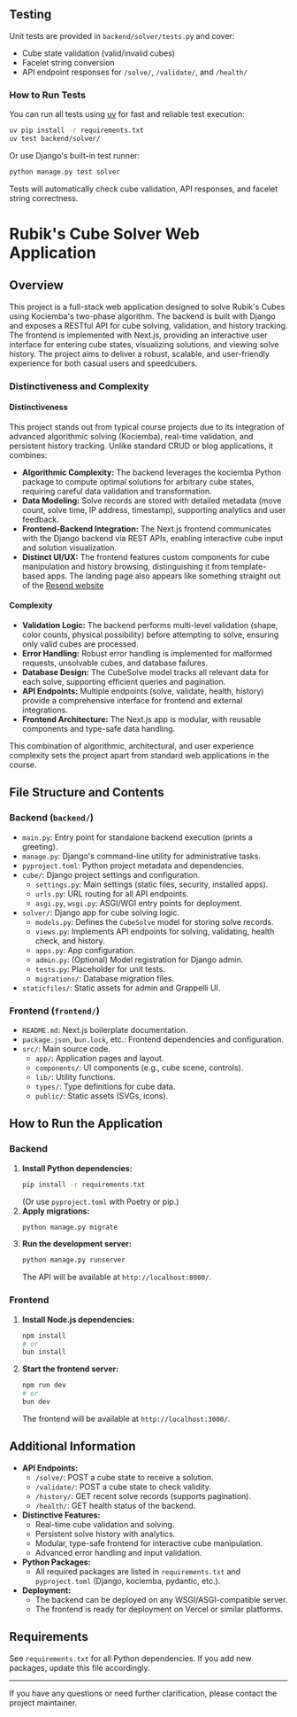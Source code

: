 ## Testing

Unit tests are provided in `backend/solver/tests.py` and cover:
 - Cube state validation (valid/invalid cubes)
 - Facelet string conversion
 - API endpoint responses for `/solve/`, `/validate/`, and `/health/`

### How to Run Tests

You can run all tests using [uv](https://github.com/astral-sh/uv) for fast and reliable test execution:

```bash
uv pip install -r requirements.txt
uv test backend/solver/
```

Or use Django's built-in test runner:

```bash
python manage.py test solver
```

Tests will automatically check cube validation, API responses, and facelet string correctness.

# Rubik's Cube Solver Web Application

## Overview

This project is a full-stack web application designed to solve Rubik's Cubes using Kociemba's two-phase algorithm. The backend is built with Django and exposes a RESTful API for cube solving, validation, and history tracking. The frontend is implemented with Next.js, providing an interactive user interface for entering cube states, visualizing solutions, and viewing solve history. The project aims to deliver a robust, scalable, and user-friendly experience for both casual users and speedcubers.

### Distinctiveness and Complexity

#### Distinctiveness
This project stands out from typical course projects due to its integration of advanced algorithmic solving (Kociemba), real-time validation, and persistent history tracking. Unlike standard CRUD or blog applications, it combines:
- **Algorithmic Complexity:** The backend leverages the kociemba Python package to compute optimal solutions for arbitrary cube states, requiring careful data validation and transformation.
- **Data Modeling:** Solve records are stored with detailed metadata (move count, solve time, IP address, timestamp), supporting analytics and user feedback.
- **Frontend-Backend Integration:** The Next.js frontend communicates with the Django backend via REST APIs, enabling interactive cube input and solution visualization.
- **Distinct UI/UX:** The frontend features custom components for cube manipulation and history browsing, distinguishing it from template-based apps. The landing page also appears like something straight out of the [Resend website](https://resend.com)

#### Complexity
- **Validation Logic:** The backend performs multi-level validation (shape, color counts, physical possibility) before attempting to solve, ensuring only valid cubes are processed.
- **Error Handling:** Robust error handling is implemented for malformed requests, unsolvable cubes, and database failures.
- **Database Design:** The CubeSolve model tracks all relevant data for each solve, supporting efficient queries and pagination.
- **API Endpoints:** Multiple endpoints (solve, validate, health, history) provide a comprehensive interface for frontend and external integrations.
- **Frontend Architecture:** The Next.js app is modular, with reusable components and type-safe data handling.

This combination of algorithmic, architectural, and user experience complexity sets the project apart from standard web applications in the course.

## File Structure and Contents

### Backend (`backend/`)
- `main.py`: Entry point for standalone backend execution (prints a greeting).
- `manage.py`: Django's command-line utility for administrative tasks.
- `pyproject.toml`: Python project metadata and dependencies.
- `cube/`: Django project settings and configuration.
  - `settings.py`: Main settings (static files, security, installed apps).
  - `urls.py`: URL routing for all API endpoints.
  - `asgi.py`, `wsgi.py`: ASGI/WGI entry points for deployment.
- `solver/`: Django app for cube solving logic.
  - `models.py`: Defines the `CubeSolve` model for storing solve records.
  - `views.py`: Implements API endpoints for solving, validating, health check, and history.
  - `apps.py`: App configuration.
  - `admin.py`: (Optional) Model registration for Django admin.
  - `tests.py`: Placeholder for unit tests.
  - `migrations/`: Database migration files.
- `staticfiles/`: Static assets for admin and Grappelli UI.

### Frontend (`frontend/`)
- `README.md`: Next.js boilerplate documentation.
- `package.json`, `bun.lock`, etc.: Frontend dependencies and configuration.
- `src/`: Main source code.
  - `app/`: Application pages and layout.
  - `components/`: UI components (e.g., cube scene, controls).
  - `lib/`: Utility functions.
  - `types/`: Type definitions for cube data.
  - `public/`: Static assets (SVGs, icons).

## How to Run the Application

### Backend
1. **Install Python dependencies:**
   ```bash
   pip install -r requirements.txt
   ```
   (Or use `pyproject.toml` with Poetry or pip.)
2. **Apply migrations:**
   ```bash
   python manage.py migrate
   ```
3. **Run the development server:**
   ```bash
   python manage.py runserver
   ```
   The API will be available at `http://localhost:8000/`.

### Frontend
1. **Install Node.js dependencies:**
   ```bash
   npm install
   # or
   bun install
   ```
2. **Start the frontend server:**
   ```bash
   npm run dev
   # or
   bun dev
   ```
   The frontend will be available at `http://localhost:3000/`.

## Additional Information
- **API Endpoints:**
  - `/solve/`: POST a cube state to receive a solution.
  - `/validate/`: POST a cube state to check validity.
  - `/history/`: GET recent solve records (supports pagination).
  - `/health/`: GET health status of the backend.
- **Distinctive Features:**
  - Real-time cube validation and solving.
  - Persistent solve history with analytics.
  - Modular, type-safe frontend for interactive cube manipulation.
  - Advanced error handling and input validation.
- **Python Packages:**
  - All required packages are listed in `requirements.txt` and `pyproject.toml` (Django, kociemba, pydantic, etc.).
- **Deployment:**
  - The backend can be deployed on any WSGI/ASGI-compatible server.
  - The frontend is ready for deployment on Vercel or similar platforms.

## Requirements
See `requirements.txt` for all Python dependencies. If you add new packages, update this file accordingly.

---

If you have any questions or need further clarification, please contact the project maintainer.
